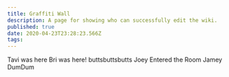 ```yaml
---
title: Graffiti Wall
description: A page for showing who can successfully edit the wiki.
published: true
date: 2020-04-23T23:28:23.566Z
tags: 
---
```


Tavi was here
Bri was here! buttsbuttsbutts
Joey Entered the Room
Jamey DumDum